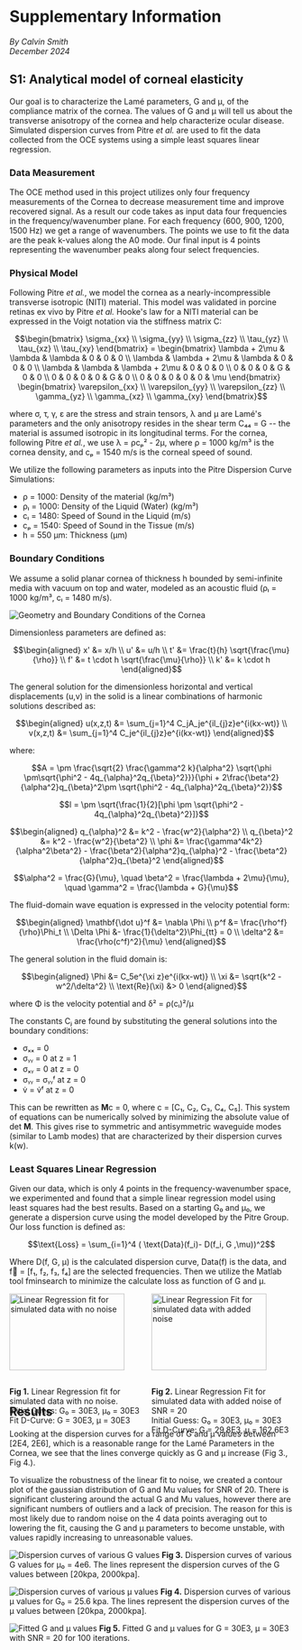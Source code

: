 # Supplementary Information
*By Calvin Smith*  
*December 2024*

## S1: Analytical model of corneal elasticity

Our goal is to characterize the Lamé parameters, G and μ, of the compliance matrix of the cornea. The values of G and μ will tell us about the transverse anisotropy of the cornea and help characterize ocular disease. Simulated dispersion curves from Pitre *et al.* are used to fit the data collected from the OCE systems using a simple least squares linear regression.

### Data Measurement

The OCE method used in this project utilizes only four frequency measurements of the Cornea to decrease measurement time and improve recovered signal. As a result our code takes as input data four frequencies in the frequency/wavenumber plane. For each frequency (600, 900, 1200, 1500 Hz) we get a range of wavenumbers. The points we use to fit the data are the peak k-values along the A0 mode. Our final input is 4 points representing the wavenumber peaks along four select frequencies.

### Physical Model

Following Pitre *et al.*, we model the cornea as a nearly-incompressible transverse isotropic (NITI) material. This model was validated in porcine retinas ex vivo by Pitre *et al.* Hooke's law for a NITI material can be expressed in the Voigt notation via the stiffness matrix C:

```math
\begin{bmatrix}
    \sigma_{xx}
    \\ \sigma_{yy}
    \\ \sigma_{zz}
    \\ \tau_{yz}
    \\ \tau_{xz}  
    \\ \tau_{xy}
\end{bmatrix} =
\begin{bmatrix}
    \lambda + 2\mu & \lambda & \lambda & 0 & 0 & 0 \\
    \lambda & \lambda + 2\mu & \lambda & 0 & 0 & 0 \\
    \lambda & \lambda & \lambda + 2\mu & 0 & 0 & 0 \\
    0 & 0 & 0 & G & 0 & 0 \\
    0 & 0 & 0 & 0 & G & 0 \\
    0 & 0 & 0 & 0 & 0 & \mu
\end{bmatrix}
\begin{bmatrix}
    \varepsilon_{xx}
    \\ \varepsilon_{yy}
    \\ \varepsilon_{zz}
    \\ \gamma_{yz}
    \\ \gamma_{xz}  
    \\ \gamma_{xy}
\end{bmatrix}
```

where σ, τ, γ, ε are the stress and strain tensors, λ and μ are Lamé's parameters and the only anisotropy resides in the shear term C₄₄ = G -- the material is assumed isotropic in its longitudinal terms. For the cornea, following Pitre *et al.*, we use λ = ρcₚ² - 2μ, where ρ = 1000 kg/m³ is the cornea density, and cₚ = 1540 m/s is the corneal speed of sound.

We utilize the following parameters as inputs into the Pitre Dispersion Curve Simulations:

- ρ = 1000: Density of the material (kg/m³)
- ρₗ = 1000: Density of the Liquid (Water) (kg/m³)
- cₗ = 1480: Speed of Sound in the Liquid (m/s)
- cₚ = 1540: Speed of Sound in the Tissue (m/s)
- h = 550 μm: Thickness (μm)

### Boundary Conditions

We assume a solid planar cornea of thickness h bounded by semi-infinite media with vacuum on top and water, modeled as an acoustic fluid (ρₗ = 1000 kg/m³, cₗ = 1480 m/s).

![Geometry and Boundary Conditions of the Cornea](./images/Cornea_diagram.png)

Dimensionless parameters are defined as:
```math
\begin{aligned}
x' &= x/h \\
u' &= u/h \\
t' &= \frac{t}{h} \sqrt{\frac{\mu}{\rho}} \\
f' &= t \cdot h \sqrt{\frac{\mu}{\rho}} \\
k' &= k \cdot h
\end{aligned}
```

The general solution for the dimensionless horizontal and vertical displacements (u,v) in the solid is a linear combinations of harmonic solutions described as:

```math
\begin{aligned}
u(x,z,t) &= \sum_{j=1}^4 C_jA_je^{il_{j}z}e^{i(kx-wt)} \\
v(x,z,t) &= \sum_{j=1}^4 C_je^{il_{j}z}e^{i(kx-wt)}
\end{aligned}
```

where:

```math
A = \pm \frac{\sqrt{2} \frac{\gamma^2 k}{\alpha^2} \sqrt{\phi \pm\sqrt{\phi^2 - 4q_{\alpha}^2q_{\beta}^2}}}{\phi + 2\frac{\beta^2}{\alpha^2}q_{\beta}^2\pm \sqrt{\phi^2 - 4q_{\alpha}^2q_{\beta}^2}}
```

```math
l = \pm \sqrt{\frac{1}{2}[\phi \pm \sqrt{\phi^2 - 4q_{\alpha}^2q_{\beta}^2}]}
```

```math
\begin{aligned}
q_{\alpha}^2 &= k^2 - \frac{w^2}{\alpha^2} \\
q_{\beta}^2 &= k^2 - \frac{w^2}{\beta^2} \\
\phi &= \frac{\gamma^4k^2}{\alpha^2\beta^2} - \frac{\beta^2}{\alpha^2}q_{\alpha}^2 - \frac{\beta^2}{\alpha^2}q_{\beta}^2
\end{aligned}
```

```math
\alpha^2 = \frac{G}{\mu}, \quad \beta^2 = \frac{\lambda + 2\mu}{\mu}, \quad \gamma^2 = \frac{\lambda + G}{\mu}
```

The fluid-domain wave equation is expressed in the velocity potential form:
```math
\begin{aligned}
\mathbf{\dot u}^f &= \nabla \Phi \\
p^f &= \frac{\rho^f}{\rho}\Phi_t \\
\Delta \Phi &- \frac{1}{\delta^2}\Phi_{tt} = 0 \\
\delta^2 &= \frac{\rho(c^f)^2}{\mu}
\end{aligned}
```

The general solution in the fluid domain is:
```math
\begin{aligned}
\Phi &= C_5e^{\xi z}e^{i(kx-wt)} \\
\xi &= \sqrt{k^2 - w^2/\delta^2} \\
\text{Re}(\xi) &> 0
\end{aligned}
```

where Φ is the velocity potential and δ² = ρ(cₗ)²/μ

The constants Cⱼ are found by substituting the general solutions into the boundary conditions:
- σₓₓ = 0
- σᵧᵧ = 0 at z = 1
- σₓᵧ = 0 at z = 0
- σᵧᵧ = σᵧᵧᶠ at z = 0
- v̇ = v̇ᶠ at z = 0

This can be rewritten as **M**c = 0, where c = [C₁, C₂, C₃, C₄, C₅]. This system of equations can be numerically solved by minimizing the absolute value of det **M**. This gives rise to symmetric and antisymmetric waveguide modes (similar to Lamb modes) that are characterized by their dispersion curves k(w).

### Least Squares Linear Regression

Given our data, which is only 4 points in the frequency-wavenumber space, we experimented and found that a simple linear regression model using least squares had the best results. Based on a starting G₀ and μ₀, we generate a dispersion curve using the model developed by the Pitre Group. Our loss function is defined as:

```math
\text{Loss} = \sum_{i=1}^4 ( \text{Data}(f_i)- D(f_i, G ,\mu))^2
```

Where D(f, G, μ) is the calculated dispersion curve, Data(f) is the data, and f⃗ = [f₁, f₂, f₃, f₄] are the selected frequencies. Then we utilize the Matlab tool fminsearch to minimize the calculate loss as function of G and μ.

<div style="display: flex; justify-content: space-between;">
  <div style="flex: 1;">
    <img src="./images/linear_fit_v1.jpg" alt="Linear Regression fit for simulated data with no noise" width="90%"/>
    <p><strong>Fig 1.</strong> Linear Regression fit for simulated data with no noise.<br/>
    Initial Guess: G₀ = 30E3, μ₀ = 30E3<br/>
    Fit D-Curve: G = 30E3, μ = 30E3</p>
  </div>
  <div style="flex: 1;">
    <img src="./images/linear_fit_w_noise_v1.jpg" alt="Linear Regression Fit for simulated data with added noise" width="90%"/>
    <p><strong>Fig 2.</strong> Linear Regression Fit for simulated data with added noise of SNR = 20<br/>
    Initial Guess: G₀ = 30E3, μ₀ = 30E3<br/>
    Fit D-Curve: G = 29.8E3, μ = 162.6E3</p>
  </div>
</div>

## Results

Looking at the dispersion curves for a range of G and μ values between [2E4, 2E6], which is a reasonable range for the Lamé Parameters in the Cornea, we see that the lines converge quickly as G and μ increase (Fig 3., Fig 4.).

To visualize the robustness of the linear fit to noise, we created a contour plot of the gaussian distribution of G and Mu values for SNR of 20. There is significant clustering around the actual G and Mu values, however there are significant numbers of outliers and a lack of precision. The reason for this is most likely due to random noise on the 4 data points averaging out to lowering the fit, causing the G and μ parameters to become unstable, with values rapidly increasing to unreasonable values.

![Dispersion curves of various G values](./images/GPlot_v4.jpg)
**Fig 3.** Dispersion curves of various G values for μ₀ = 4e6. The lines represent the dispersion curves of the G values between [20kpa, 2000kpa].

![Dispersion curves of various μ values](./images/Muplot_v2.jpg)
**Fig 4.** Dispersion curves of various μ values for G₀ = 25.6 kpa. The lines represent the dispersion curves of the μ values between [20kpa, 2000kpa].

![Fitted G and μ values](./images/banana_plot_v1.jpg)
**Fig 5.** Fitted G and μ values for G = 30E3, μ = 30E3 with SNR = 20 for 100 iterations.

